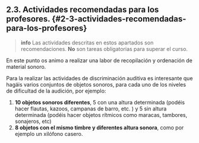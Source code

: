 ## 2.3. Actividades recomendadas para los profesores. {#2-3-actividades-recomendadas-para-los-profesores}

>**info**
> Las actividades descritas en estos apartados son recomendaciones. **No** son tareas obligatorias para superar el curso.

En este punto os animo a realizar una labor de recopilación y ordenación de material sonoro.

Para la realizar las actividades de discriminación auditiva es interesante que hagáis varios conjuntos de objetos sonoros, para cada uno de los niveles de dificultad de la audición, por ejemplo:

1. **10 objetos sonoros diferentes**, 5 con una altura determinada (podéis hacer  flautas, kazoos, campanas de barro, etc. ) y 5 sin altura determinada (podéis hacer objetos rítmicos como maracas, tambores, sonajeros, etc)
2. **8 objetos con el mismo timbre y diferentes altura sonora**, como por ejemplo un xilófono casero.

<!--
#TODO meter imágenes de campanas y carillón intratonal
-->